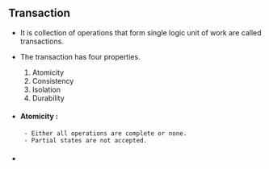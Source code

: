 ## Transaction

*   It is collection of operations that form single logic unit of work are called transactions.

*   The transaction has four properties.
    1. Atomicity
    2. Consistency
    3. Isolation
    4. Durability

*  #### Atomicity :
        - Either all operations are complete or none.
        - Partial states are not accepted.

*  #### 

